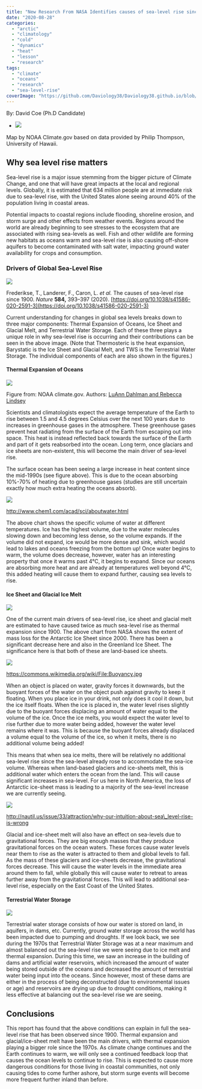 ```yaml
---
title: "New Research From NASA Identifies causes of sea-level rise since 1900"
date: "2020-08-28"
categories: 
  - "arctic"
  - "climatology"
  - "cold"
  - "dynamics"
  - "heat"
  - "lesson"
  - "research"
tags: 
  - "climate"
  - "oceans"
  - "research"
  - "sea-level-rise"
coverImage: "https://github.com/Daviology38/Daviology38.github.io/blob/master/_posts/new-research-from-nasa-identifies-causes-of-sea-level-rise-since-1900/images/BAMS_SOTC_2019_sealevelrise_1000px.jpg"
---
```


By: David Coe (Ph.D Candidate)

- ![](https://github.com/Daviology38/Daviology38.github.io/blob/master/_posts/new-research-from-nasa-identifies-causes-of-sea-level-rise-since-1900/images/BAMS_SOTC_2019_sealevelrise_1000px.jpg)
    

Map by NOAA Climate.gov based on data provided by Philip Thompson, University of Hawaii.

## Why sea level rise matters

Sea-level rise is a major issue stemming from the bigger picture of Climate Change, and one that will have great impacts at the local and regional levels. Globally, it is estimated that 634 million people are at immediate risk due to sea-level rise, with the United States alone seeing around 40% of the population living in coastal areas.

Potential impacts to coastal regions include flooding, shoreline erosion, and storm surge and other effects from weather events. Regions around the world are already beginning to see stresses to the ecosystem that are associated with rising sea-levels as well. Fish and other wildlife are forming new habitats as oceans warm and sea-level rise is also causing off-shore aquifers to become contaminated with salt water, impacting ground water availability for crops and consumption.

### Drivers of Global Sea-Level Rise

![](https://github.com/Daviology38/Daviology38.github.io/blob/master/_posts/new-research-from-nasa-identifies-causes-of-sea-level-rise-since-1900/images/1-1.png)

Frederikse, T., Landerer, F., Caron, L. _et al._ The causes of sea-level rise since 1900. _Nature_ **584,** 393–397 (2020). [https://doi.org/10.1038/s41586-020-2591-3](https://doi.org/10.1038/s41586-020-2591-3)

Current understanding for changes in global sea levels breaks down to three major components: Thermal Expansion of Oceans, Ice Sheet and Glacial Melt, and Terrestrial Water Storage. Each of these three plays a unique role in why sea-level rise is occurring and their contributions can be seen in the above image. (Note that Thermosteric is the heat expansion, Barystatic is the Ice Sheet and Glacial Melt, and TWS is the Terrestrial Water Storage. The individual components of each are also shown in the figures.)

#### Thermal Expansion of Oceans

![](https://github.com/Daviology38/Daviology38.github.io/blob/master/_posts/new-research-from-nasa-identifies-causes-of-sea-level-rise-since-1900/images/canvas.png)

Figure from: NOAA climate.gov. Authors: [LuAnn Dahlman and Rebecca Lindsey](https://www.climate.gov/author/luann-dahlman-and-rebecca-lindsey)

Scientists and climatologists expect the average temperature of the Earth to rise between 1.5 and 4.5 degrees Celsius over the next 100 years due to increases in greenhouse gases in the atmosphere. These greenhouse gases prevent heat radiating from the surface of the Earth from escaping out into space. This heat is instead reflected back towards the surface of the Earth and part of it gets reabsorbed into the ocean. Long term, once glaciars and ice sheets are non-existent, this will become the main driver of sea-level rise.

The surface ocean has been seeing a large increase in heat content since the mid-1990s (see figure above). This is due to the ocean absorbing 10%-70% of heating due to greenhouse gases (studies are still uncertain exactly how much extra heating the oceans absorb).

![](https://github.com/Daviology38/Daviology38.github.io/blob/master/_posts/new-research-from-nasa-identifies-causes-of-sea-level-rise-since-1900/images/main-qimg-1fabd774667da19359098da4687526f3.png)

http://www.chem1.com/acad/sci/aboutwater.html

The above chart shows the specific volume of water at different temperatures. Ice has the highest volume, due to the water molecules slowing down and becoming less dense, so the volume expands. If the volume did not expand, ice would be more dense and sink, which would lead to lakes and oceans freezing from the bottom up! Once water begins to warm, the volume does decrease, however, water has an interesting property that once it warms past 4°C, it begins to expand. Since our oceans are absorbing more heat and are already at temperatures well beyond 4°C, this added heating will cause them to expand further, causing sea levels to rise.

#### Ice Sheet and Glacial Ice Melt

![](https://github.com/Daviology38/Daviology38.github.io/blob/master/_posts/new-research-from-nasa-identifies-causes-of-sea-level-rise-since-1900/images/LandIceAntarctica.png)

One of the current main drivers of sea-level rise, ice sheet and glacial melt are estimated to have caused twice as much sea-level rise as thermal expansion since 1900. The above chart from NASA shows the extent of mass loss for the Antarctic Ice Sheet since 2000. There has been a significant decrease here and also in the Greenland Ice Sheet. The significance here is that both of these are land-based ice sheets.

![](new-research-from-nasa-identifies-causes-of-sea-level-rise-since-1900/images/1200px-Buoyancy.svg_.png)

https://commons.wikimedia.org/wiki/File:Buoyancy.jpg

When an object is placed on water, gravity forces it downwards, but the buoyant forces of the water on the object push against gravity to keep it floating. When you place ice in your drink, not only does it cool it down, but the ice itself floats. When the ice is placed in, the water level rises slightly due to the buoyant forces displacing an amount of water equal to the volume of the ice. Once the ice melts, you would expect the water level to rise further due to more water being added, however the water level remains where it was. This is because the buoyant forces already displaced a volume equal to the volume of the ice, so when it melts, there is no additional volume being added!

This means that when sea ice melts, there will be relatively no additional sea-level rise since the sea-level already rose to accommodate the sea-ice volume. Whereas when land-based glaciers and ice-sheets melt, this is additional water which enters the ocean from the land. This will cause significant increases in sea-level. For us here in North America, the loss of Antarctic ice-sheet mass is leading to a majority of the sea-level increase we are currently seeing.

![](https://github.com/Daviology38/Daviology38.github.io/blob/master/_posts/new-research-from-nasa-identifies-causes-of-sea-level-rise-since-1900/images/unnamed.png)

http://nautil.us/issue/33/attraction/why-our-intuition-about-sea\_level-rise-is-wrong

Glacial and ice-sheet melt will also have an effect on sea-levels due to gravitational forces. They are big enough masses that they produce gravitational forces on the ocean waters. These forces cause water levels near them to rise as the water is attracted to them and global levels to fall. As the mass of these glaciers and ice-sheets decrease, the gravitational forces decrease. This will cause the water levels in the immediate area around them to fall, while globally this will cause water to retreat to areas further away from the gravitational forces. This will lead to additional sea-level rise, especially on the East Coast of the United States.

#### Terrestrial Water Storage

![](https://github.com/Daviology38/Daviology38.github.io/blob/master/_posts/new-research-from-nasa-identifies-causes-of-sea-level-rise-since-1900/images/2-1.png)

Terrestrial water storage consists of how our water is stored on land, in aquifers, in dams, etc. Currently, ground water storage across the world has been impacted due to pumping and droughts. If we look back, we see during the 1970s that Terrestrial Water Storage was at a near maximum and almost balanced out the sea-level rise we were seeing due to ice melt and thermal expansion. During this time, we saw an increase in the building of dams and artificial water reservoirs, which increased the amount of water being stored outside of the oceans and decreased the amount of terrestrial water being input into the oceans. Since however, most of these dams are either in the process of being deconstructed (due to environmental issues or age) and reservoirs are drying up due to drought conditions, making it less effective at balancing out the sea-level rise we are seeing.

## Conclusions

This report has found that the above conditions can explain in full the sea-level rise that has been observed since 1900. Thermal expansion and glacial/ice-sheet melt have been the main drivers, with thermal expansion playing a bigger role since the 1970s. As climate change continues and the Earth continues to warm, we will only see a continued feedback loop that causes the ocean levels to continue to rise. This is expected to cause more dangerous conditions for those living in coastal communities, not only causing tides to come further ashore, but storm surge events will become more frequent further inland than before.
